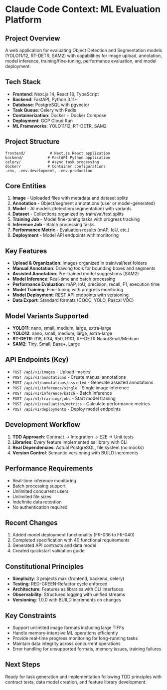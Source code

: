 # Claude Code Context: ML Evaluation Platform

## Project Overview

A web application for evaluating Object Detection and Segmentation models (YOLO11/12, RT-DETR, SAM2) with capabilities for image upload, annotation, model inference, training/fine-tuning, performance evaluation, and model deployment.

## Tech Stack

- **Frontend**: Next.js 14, React 18, TypeScript
- **Backend**: FastAPI, Python 3.11+
- **Database**: PostgreSQL with pgvector
- **Task Queue**: Celery with Redis
- **Containerization**: Docker + Docker Compose
- **Deployment**: GCP Cloud Run
- **ML Frameworks**: YOLO11/12, RT-DETR, SAM2

## Project Structure

```
frontend/           # Next.js React application
backend/           # FastAPI Python application
celery/            # Async task processing
docker/            # Container configurations
.env, .env.development, .env.production
```

## Core Entities

1. **Image** - Uploaded files with metadata and dataset splits
2. **Annotation** - Object/segment annotations (user or model-generated)
3. **Model** - AI models (detection/segmentation) with variants
4. **Dataset** - Collections organized by train/val/test splits
5. **Training Job** - Model fine-tuning tasks with progress tracking
6. **Inference Job** - Batch processing tasks
7. **Performance Metric** - Evaluation results (mAP, IoU, etc.)
8. **Deployment** - Model API endpoints with monitoring

## Key Features

- **Upload & Organization**: Images organized in train/val/test folders
- **Manual Annotation**: Drawing tools for bounding boxes and segments
- **Assisted Annotation**: Pre-trained model suggestions (SAM2)
- **Model Inference**: Real-time and batch processing
- **Performance Evaluation**: mAP, IoU, precision, recall, F1, execution time
- **Model Training**: Fine-tuning with progress monitoring
- **Model Deployment**: REST API endpoints with versioning
- **Data Export**: Standard formats (COCO, YOLO, Pascal VOC)

## Model Variants Supported

- **YOLO11**: nano, small, medium, large, extra-large
- **YOLO12**: nano, small, medium, large, extra-large  
- **RT-DETR**: R18, R34, R50, R101, RF-DETR Nano/Small/Medium
- **SAM2**: Tiny, Small, Base+, Large

## API Endpoints (Key)

- `POST /api/v1/images` - Upload images
- `POST /api/v1/annotations` - Create manual annotations
- `POST /api/v1/annotations/assisted` - Generate assisted annotations
- `POST /api/v1/inference/single` - Single image inference
- `POST /api/v1/inference/batch` - Batch inference
- `POST /api/v1/training/jobs` - Start model training
- `POST /api/v1/evaluation/metrics` - Calculate performance metrics
- `POST /api/v1/deployments` - Deploy model endpoints

## Development Workflow

1. **TDD Approach**: Contract → Integration → E2E → Unit tests
2. **Libraries**: Every feature implemented as library with CLI
3. **Real Dependencies**: Actual PostgreSQL, file system (no mocks)
4. **Version Control**: Semantic versioning with BUILD increments

## Performance Requirements

- Real-time inference monitoring
- Batch processing support
- Unlimited concurrent users
- Unlimited file sizes
- Indefinite data retention
- No authentication required

## Recent Changes

1. Added model deployment functionality (FR-036 to FR-040)
2. Completed specification with 40 functional requirements
3. Generated API contracts and data model
4. Created quickstart validation guide

## Constitutional Principles

- **Simplicity**: 3 projects max (frontend, backend, celery)
- **Testing**: RED-GREEN-Refactor cycle enforced
- **Architecture**: Features as libraries with CLI interfaces
- **Observability**: Structured logging with unified streams
- **Versioning**: 1.0.0 with BUILD increments on changes

## Key Constraints

- Support unlimited image formats including large TIFFs
- Handle memory-intensive ML operations efficiently
- Provide real-time progress monitoring for long-running tasks
- Maintain data integrity across concurrent operations
- Error handling for unsupported formats, memory issues, training failures

## Next Steps

Ready for task generation and implementation following TDD principles with contract tests, data model creation, and feature library development.
